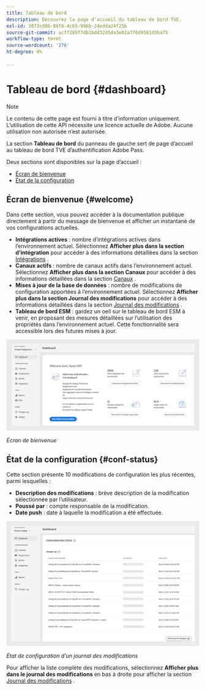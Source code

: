```yaml
---
title: Tableau de bord
description: Découvrez la page d’accueil du tableau de bord TVE.
exl-id: 3073cd86-89f8-4c65-996b-24edda24f25b
source-git-commit: acff285f7db1bdd32d5da3e01a770d9581d3ba75
workflow-type: tm+mt
source-wordcount: '276'
ht-degree: 0%

---
```


# Tableau de bord {#dashboard}

>[!NOTE]
>
>Le contenu de cette page est fourni à titre d’information uniquement. L’utilisation de cette API nécessite une licence actuelle de Adobe. Aucune utilisation non autorisée n’est autorisée.

La section **Tableau de bord** du panneau de gauche sert de page d’accueil au tableau de bord TVE d’authentification Adobe Pass.

Deux sections sont disponibles sur la page d’accueil :

* [Écran de bienvenue](#welcome-screen)
* [État de la configuration](#configuration-status)

## Écran de bienvenue {#welcome}

Dans cette section, vous pouvez accéder à la documentation publique directement à partir du message de bienvenue et afficher un instantané de vos configurations actuelles.

* **Intégrations actives** : nombre d’intégrations actives dans l’environnement actuel. Sélectionnez **Afficher plus dans la section d’intégration** pour accéder à des informations détaillées dans la section [Intégrations](tve-dashboard-integrations.md) .
* **Canaux actifs** : nombre de canaux actifs dans l’environnement actuel. Sélectionnez **Afficher plus dans la section Canaux** pour accéder à des informations détaillées dans la section [Canaux](tve-dashboard-channels.md) .
* **Mises à jour de la base de données** : nombre de modifications de configuration apportées à l’environnement actuel. Sélectionnez **Afficher plus dans la section Journal des modifications** pour accéder à des informations détaillées dans la section [Journal des modifications](tve-dashboard-changes-log.md) .
* **Tableau de bord ESM** : gardez un oeil sur le tableau de bord ESM à venir, en proposant des mesures détaillées sur l’utilisation des propriétés dans l’environnement actuel. Cette fonctionnalité sera accessible lors des futures mises à jour.

![Écran de bienvenue](../../assets/tve-dashboard/new-tve-dashboard/dashboard/dashboard-welcome-panel-view.png)

*Écran de bienvenue*

## État de la configuration {#conf-status}

Cette section présente 10 modifications de configuration les plus récentes, parmi lesquelles :

* **Description des modifications** : brève description de la modification sélectionnée par l’utilisateur.
* **Poussé par** : compte responsable de la modification.
* **Date push** : date à laquelle la modification a été effectuée.

![État de configuration d’un journal des modifications](../../assets/tve-dashboard/new-tve-dashboard/dashboard/dashboard-configuration-status-panel-view.png)

*État de configuration d’un journal des modifications*

Pour afficher la liste complète des modifications, sélectionnez **Afficher plus dans le journal des modifications** en bas à droite pour afficher la section [Journal des modifications](tve-dashboard-changes-log.md) .
